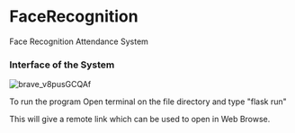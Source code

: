 # FaceRecognition
Face Recognition Attendance System


### Interface of the System

![brave_v8pusGCQAf](https://user-images.githubusercontent.com/19228512/207266080-39de3e29-3c3f-44c9-803b-a94102e189a4.jpg)


To run the program Open terminal on the file directory and type "flask run"

This will give a remote link which can be used to open in Web Browse.
